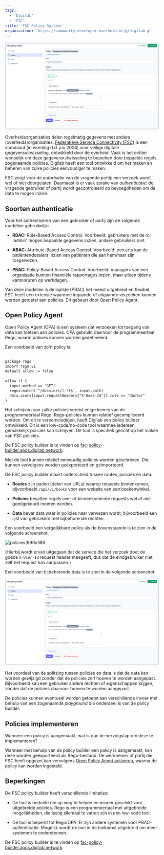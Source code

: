 ```yaml
---
tags:
  - 'Digilab'
  - 'FSC'
title: 'FSC Policy Builder'
organization: 'https://community.developer.overheid.nl/g/digilab-g'
---
```


![Sreenshot FSC Policy Builder](./img/digilab_1.png)

Overheidsorganisaties delen regelmatig gegevens met andere (overheids)organisaties. [Federatieve Service Connectivity (FSC)](https://nlx.io/) is een standaard (in wording d.d. jun 2024) voor veilige digitale gegevensuitwisseling, ontwikkeld door de overheid. Vaak is het echter wenselijk om deze gegevensuitwisseling te beperken door bepaalde regels, zogenaamde policies. Digilab heeft een tool ontwikkeld om het maken en beheren van zulke policies eenvoudiger te maken.

FSC zorgt voor de *autorisatie* van de vragende partij: een verzoek wordt wel of niet doorgelaten. Daarnaast is er vaak sprake van *authenticatie*: de vragende gebruiker of partij wordt gecontroleerd op bevoegdheden om de data te mogen inzien.



## Soorten authenticatie

Voor het authenticeren van een gebruiker of partij zijn de volgende modellen gebruikelijk:

- **RBAC:** Role-Based Access Control. Voorbeeld: gebruikers met de rol 'admin' mogen bepaalde gegevens inzien, andere gebruikers niet.

- **ABAC:** Attribute-Based Access Control. Voorbeeld: een arts kan de patiëntendossiers inzien van patiënten die aan hem/haar zijn toegewezen.

- **PBAC:** Policy-Based Access Control. Voorbeeld: managers van een organisatie kunnen financiële rapportages inzien, maar alleen tijdens kantooruren op werkdagen.

Van deze modellen is de laatste (PBAC) het meest uitgebreid en flexibel. FSC heeft een extensie waarmee ingaande of uitgaande verzoeken kunnen worden getoetst aan policies. Dit gebeurt door Open Policy Agent.

## Open Policy Agent

Open Policy Agent (OPA) is een systeem dat verzoeken tot toegang van data kan toetsen aan policies. OPA gebruikt daarvoor de programmeertaal Rego, waarin policies kunnen worden gedefinieerd.

Een voorbeeld van zo'n policy is:

```nginx

package rego
import rego.v1
default allow := false

allow if {
  input.method == "GET"
  regex.match(`^/dossiers/(.*)$`, input.path)
  data.users[input.requestHeaders["X-User-Id"]].role == "doctor"
}

```

Het schrijven van zulke policies vereist enige kennis van de programmeertaal Rego. Rego-policies kunnen relatief gecompliceerd worden. Om dit te vereenvoudigen, heeft Digilab een policy builder ontwikkeld. Dit is een low-code/no-code tool waarmee iedereen gemakkelijk policies kan schrijven. De tool is specifiek gericht op het maken van FSC policies.

De FSC policy builder is te vinden op [fsc-policy-builder.apps.digilab.network](https://fsc-policy-builder.apps.digilab.network/).

Met de tool kunnen relatief eenvoudig policies worden geschreven. Die kunnen vervolgens worden geëxporteerd en geïmporteerd.

De FSC policy builder maakt onderscheid tussen routes, policies en data:

- **Routes** zijn paden (delen van URLs) waarop requests binnenkomen, bijvoorbeeld `/api/v1/books` voor een website van een boekenwinkel.

- **Policies** bevatten regels over of binnenkomende requests wel of niet goedgekeurd moeten worden.

- **Data** bevat data waar in policies naar verwezen wordt, bijvoorbeeld een lijst van gebruikers met bijbehorende rechten.

Een voorbeeld een vergelijkbare policy als de bovenstaande is te zien in de volgende screenshot:

![policies|690x388](upload://mAp3aEpGuES8i749EoyL5nFqF8N.png)

(Hierbij wordt ervan uitgegaan dat de service die het verzoek doet de goede `X-User-Id` request header meegeeft, dus dat de eindgebruiker niet zelf het request kan aanpassen.)

Een voorbeeld van bijbehorende data is te zien in de volgende screenshot:

![Sreenshot FSC Policy Builder](./img/digilab_2.png)


Het voordeel van de splitsing tussen policies en data is dat de data kan worden gewijzigd zonder dat de policies zelf hoeven te worden aangepast. Bijvoorbeeld kan een gebruiker andere rechten of eigenschappen krijgen, zonder dat de policies daarvoor hoeven te worden aangepast.

De policies kunnen eventueel worden getoetst aan verschillende invoer met behulp van een zogenaamde *playground* die onderdeel is van de policy builder.

## Policies implementeren

Wanneer een policy is aangemaakt, wat is dan de vervolgstap om deze te implementeren?

Wanneer met behulp van de policy builder een policy is aangemaakt, kan deze worden geëxporteerd als Rego-bestand. De werknemer of partij die FSC heeft opgezet kan vervolgens [Open Policy Agent activeren](https://docs.nlx.io/nlx-in-production/setup-authorization/), waarna de policy kan worden ingesteld.

## Beperkingen

De FSC policy builder heeft verschillende limitaties:

- De tool is bedoeld om op weg te helpen en minder geschikt voor uitgebreide policies. Rego is een programmeertaal met uitgebreide mogelijkheden, die lastig allemaal te vatten zijn in een low-code tool.

- De tool is beperkt tot Rego/OPA. Er zijn andere systemen voor PBAC-authenticatie. Mogelijk wordt de tool in de toekomst uitgebreid om meer systemen te ondersteunen.

De FSC policy builder is te vinden op [fsc-policy-builder.apps.digilab.network](https://fsc-policy-builder.apps.digilab.network/).